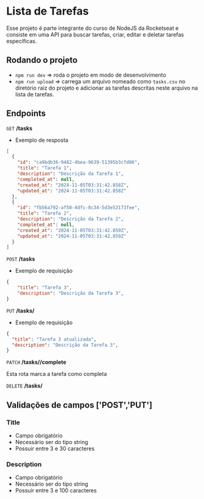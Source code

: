 # Lista de Tarefas

Esse projeto é parte integrante do curso de NodeJS da Rocketseat e consiste em uma API para buscar tarefas, criar, editar e deletar tarefas específicas.

## Rodando o projeto

- `npm run dev` => roda o projeto em modo de desenvolvimento
- `npm run upload` => carrega um arquivo nomeado como `tasks.csv` no diretório raiz do projeto e adicionar as tarefas descritas neste arquivo na lista de tarefas.

## Endpoints

`GET` **/tasks**

- Exemplo de resposta
```json
[
  {
    "id": "ca9bdb36-9482-4bea-9639-51395b3cfd86",
    "title": "Tarefa 1",
    "description": "Descrição da Tarefa 1",
    "completed_at": null,
    "created_at": "2024-11-05T03:31:42.858Z",
    "updated_at": "2024-11-05T03:31:42.858Z"
  },
  {
    "id": "fb56a792-af50-4dfc-8c34-5d3e52173fee",
    "title": "Tarefa 2",
    "description": "Descrição da Tarefa 2",
    "completed_at": null,
    "created_at": "2024-11-05T03:31:42.859Z",
    "updated_at": "2024-11-05T03:31:42.859Z"
  }
]
```

`POST` **/tasks**

- Exemplo de requisição

```json
{
    "title": "Tarefa 3",
    "description": "Descrição da Tarefa 3",
}
```

`PUT` **/tasks/<uuid>**

- Exemplo de requisição

```json
{
  "title": "Tarefa 3 atualizada",
  "description": "Descrição da Tarefa 3",
}
```

`PATCH` **/tasks/<uuid>/complete**

Esta rota marca a tarefa como completa


`DELETE` **/tasks/<uuid>**

## Validações de campos ['POST','PUT']

### Title
- Campo obrigatório
- Necessário ser do tipo string
- Possuir entre 3 e 30 caracteres

### Description
- Campo obrigatório
- Necessário ser do tipo string
- Possuir entre 3 e 100 caracteres



